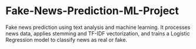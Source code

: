 # Fake-News-Prediction-ML-Project
Fake news prediction using text analysis and machine learning. It processes news data, applies stemming and TF-IDF vectorization, and trains a Logistic Regression model to classify news as real or fake.
